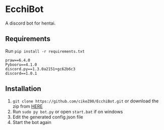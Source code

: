 # EcchiBot
 A discord bot for hentai.
## Requirements
Run ```pip install -r requirements.txt```

```
praw==6.4.0
Pybooru==4.1.0
discord.py==1.3.0a2151+gc62b6c3
discord==1.0.1
```


## Installation

1) ```git clone https://github.com/cikeZ00/EcchiBot.git``` or download the zip from [HERE](https://github.com/cikeZ00/EcchiBot/archive/master.zip)
2) Run ```sudo py bot.py``` or open ```start.bat``` if on windows
3) Edit the generated config.json file
4) Start the bot again
